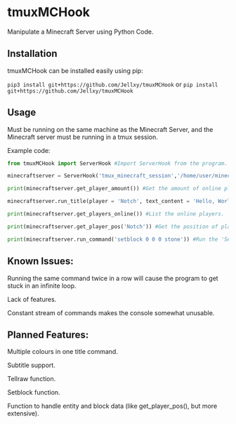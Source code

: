 # tmuxMCHook

Manipulate a Minecraft Server using Python Code.

## Installation

tmuxMCHook can be installed easily using pip:

```pip3 install git+https://github.com/Jellxy/tmuxMCHook```
or
```pip install git+https://github.com/Jellxy/tmuxMCHook```

## Usage

Must be running on the same machine as the Minecraft Server, and the Minecraft server must be running in a tmux session.


Example code:

```Python
from tmuxMCHook import ServerHook #Import ServerHook from the program.

minecraftserver = ServerHook('tmux_minecraft_session','/home/user/minecraft_server/logs/latest.log') #Create the server hook object.

print(minecraftserver.get_player_amount()) #Get the amount of online players.

minecraftserver.run_title(player = 'Notch', text_content = 'Hello, World!', color_content = 'red', bold_content = 'true', italic_content = 'true') #Run a title on player 'Notch' with the specified settings.

print(minecraftserver.get_players_online()) #List the online players.

print(minecraftserver.get_player_pos('Notch')) #Get the position of player 'Notch'.

print(minecraftserver.run_command('setblock 0 0 0 stone')) #Run the 'Setblock' command.
```

## Known Issues:

Running the same command twice in a row will cause the program to get stuck in an infinite loop.

Lack of features.

Constant stream of commands makes the console somewhat unusable.


## Planned Features:

Multiple colours in one title command.

Subtitle support.

Tellraw function.

Setblock function.

Function to handle entity and block data (like get_player_pos(), but more extensive).
